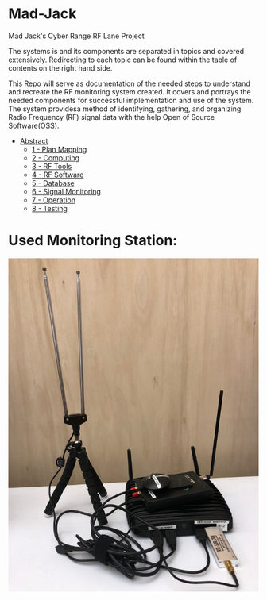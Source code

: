 # Mad-Jack
Mad Jack's Cyber Range RF Lane Project

The systems is and its components are separated in topics and covered extensively. Redirecting to each topic can be found within the table of contents on the right hand side.

This Repo will serve as documentation of the needed steps to understand and recreate the RF monitoring system created. It covers and portrays the needed components for successful implementation and use of the system. The system providesa method of identifying, gathering, and organizing Radio Frequency (RF) signal data with the help Open of Source Software(OSS).

* [Abstract](RF-Signal-Monitoring-and-Analysis-System.md)
  * [1 - Plan Mapping](Plan-Mapping.md)
  * [2 - Computing](Computing.md)
  * [3 - RF Tools](RF-Tools.md)
  * [4 - RF Software](RF-Software.md)
  * [5 - Database](Database.md)
  * [6 - Signal Monitoring](Signal-Monitoring.md)
  * [7 - Operation](Operation.md)
  * [8 - Testing](Testing.md)

# Used Monitoring Station:
![image](big-data.JPG)
